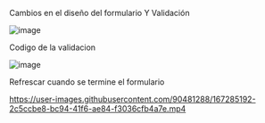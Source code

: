 Cambios en el diseño del formulario Y Validación


![image](https://user-images.githubusercontent.com/90481288/167283936-4eeeadbb-5d40-4a4d-ac14-1bde927d0cd3.png)

Codigo de la validacion 

![image](https://user-images.githubusercontent.com/90481288/167284512-b5bee525-6a32-44fa-ada8-dc347f981d69.png)


Refrescar cuando se termine el formulario


https://user-images.githubusercontent.com/90481288/167285192-2c5ccbe8-bc94-41f6-ae84-f3036cfb4a7e.mp4

